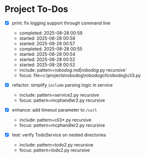# Project To-Dos

- [x] print: fix logging support through command line
  - completed: 2025-08-28 00:59
  - started: 2025-08-28 00:58
  - started: 2025-08-28 00:57
  - completed: 2025-08-28 00:55
  - started: 2025-08-28 00:54
  - started: 2025-08-28 00:52
  - started: 2025-08-28 00:52
  - include: pattern=*robodog*.md|*robodog*.py  recursive`
  - focus:   file=c:\projects\robodog\robodogcli\robodog\cli3.py

- [X] refactor: simplify `include` parsing logic in service
  - include: pattern=service2.py recursive
  - focus: pattern=mcphandler2.py recursive

- [X] enhance: add timeout parameter to `/curl`
  - include: pattern=cli3*.py recursive
  - focus: pattern=mcphandler2.py recursive

- [X] test: verify TodoService on nested directories
  - include: pattern=todo2.py recursive
  - focus: pattern=todo2.py recursive